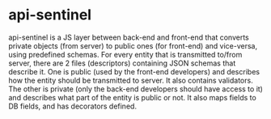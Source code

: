 # api-sentinel
api-sentinel is a JS layer between back-end and front-end that converts private objects (from server) to public ones (for front-end) and vice-versa, using predefined schemas. For every entity that is transmitted to/from server, there are 2 files (descriptors) containing JSON schemas that describe it. 
One is public (used by the front-end developers) and describes how the entity should be transmitted to server. It also contains validators.
The other is private (only the back-end developers should have access to it) and describes what part of the entity is public or not. It also maps fields to DB fields, and has decorators defined.
